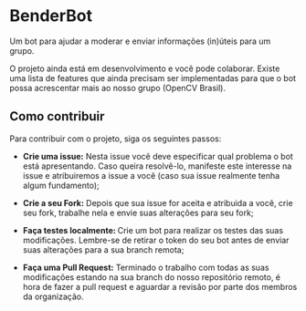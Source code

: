 # BenderBot
Um bot para ajudar a moderar e enviar informações (in)úteis para um grupo.

O projeto ainda está em desenvolvimento e você pode colaborar. Existe uma lista de features que ainda precisam ser implementadas para que o bot possa acrescentar mais ao nosso grupo (OpenCV Brasil).

## Como contribuir

Para contribuir com o projeto, siga os seguintes passos:

- <b>Crie uma issue:</b> Nesta issue você deve especificar qual problema o bot está apresentando. Caso queira resolvê-lo, manifeste este interesse na issue e atribuiremos a issue a você (caso sua issue realmente tenha algum fundamento);

- <b>Crie a seu Fork:</b> Depois que sua issue for aceita e atribuida a você, crie seu fork, trabalhe nela e envie suas alterações para seu fork;

- <b>Faça testes localmente: </b> Crie um bot para realizar os testes das suas modificações. Lembre-se de retirar o token do seu bot antes de enviar suas alterações para a sua branch remota;

- <b>Faça uma Pull Request:</b> Terminado o trabalho com todas as suas modificações estando na sua branch do nosso repositório remoto, é hora de fazer a pull request e aguardar a revisão por parte dos membros da organização.